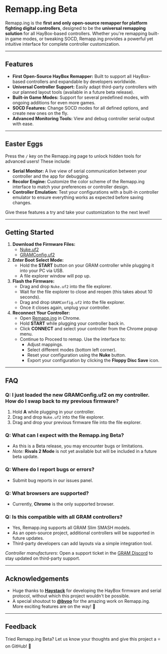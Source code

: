 # Remapp.ing Beta

Remapp.ing is the **first and only open-source remapper for platform fighting digital controllers**, designed to be the **universal remapping solution** for all HayBox-based controllers. Whether you're remapping built-in game modes, or tweaking SOCD, Remapp.ing provides a powerful yet intuitive interface for complete controller customization.

---

## Features
- **First Open-Source HayBox Remapper:** Built to support all HayBox-based controllers and expandable by developers worldwide.
- **Universal Controller Support:** Easily adapt third-party controllers with our planned layout tools (available in a future beta release).
- **Built-in Game Modes:** Support for several predefined modes, with ongoing additions for even more games.
- **SOCD Features:** Change SOCD modes for all defined options, and create new ones on the fly.
- **Advanced Monitoring Tools:** View and debug controller serial output with ease.

---

## Easter Eggs
Press the `/` key on the Remapp.ing page to unlock hidden tools for advanced users! These include:
- **Serial Monitor:** A live view of serial communication between your controller and the app for debugging.
- **Recolor Engine:** Customize the color scheme of the Remapp.ing interface to match your preferences or controller design.
- **Controller Emulation:** Test your configurations with a built-in controller emulator to ensure everything works as expected before saving changes.

Give these features a try and take your customization to the next level!

---

## Getting Started

1. **Download the Firmware Files:**
   - [Nuke.uf2](https://github.com/Gadgetoid/pico-universal-flash-nuke/releases/download/v1.0.1/universal_flash_nuke.uf2)
   - [GRAMConfig.uf2](https://github.com/GRAMCTRL/HayBox-GRAM/releases/tag/v0.1beta)
2. **Enter Boot Select Mode:**
   - Hold the **START** button on your GRAM controller while plugging it into your PC via USB.  
   - A file explorer window will pop up.
3. **Flash the Firmware:**
   - Drag and drop `Nuke.uf2` into the file explorer.
   - Wait for the file explorer to close and reopen (this takes about 10 seconds).
   - Drag and drop `GRAMConfig.uf2` into the file explorer.
   - Once it closes again, unplug your controller.
4. **Reconnect Your Controller:**
   - Open [Remapp.ing](https://remapp.ing/) in Chrome.
   - Hold **START** while plugging your controller back in.
   - Click **CONNECT** and select your controller from the Chrome popup menu.
   - Continue to Proceed to remap. Use the interface to:
     - Adjust mappings.
     - Select different modes (bottom left corner).
     - Reset your configuration using the **Nuke** button.
     - Export your configuration by clicking the **Floppy Disc Save** icon.

---

## FAQ

### Q: I just loaded the new GRAMConfig.uf2 on my controller. How do I swap back to my previous firmware?
1. Hold **A** while plugging in your controller.  
2. Drag and drop `Nuke.uf2` into the file explorer.  
3. Drag and drop your previous firmware file into the file explorer.

### Q: What can I expect with the Remapp.ing Beta?
- As this is a Beta release, you may encounter bugs or limitations.
- *Note:* **Rivals 2 Mode** is not yet available but will be included in a future beta update.

### Q: Where do I report bugs or errors?
- Submit bug reports in our issues panel.

### Q: What browsers are supported?
- Currently, **Chrome** is the only supported browser.

### Q: Is this compatible with all GRAM controllers?
- Yes, Remapp.ing supports all GRAM Slim SMASH models.  
- As an open-source project, additional controllers will be supported in future updates.  
- Third-party developers can add layouts via a simple integration tool.

*Controller manufacturers*: Open a support ticket in the [GRAM Discord](https://discord.gg/tSHztv5d) to stay updated on third-party support.

---

## Acknowledgements
- Huge thanks to [**Haystack**](https://github.com/JonnyHaystack) for developing the HayBox firmware and serial protocol, without which this project wouldn't be possible.  
- A special shoutout to [**@bvoo**](https://github.com/bvoo) for the amazing work on Remapp.ing. More exciting features are on the way! 🎉

---

## Feedback
Tried Remapp.ing Beta? Let us know your thoughts and give this project a ⭐ on GitHub! 🚀

